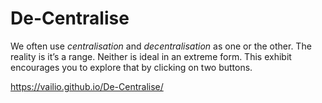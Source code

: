 # De-Centralise

We often use *centralisation* and *decentralisation* as one or the other. The reality is it’s a range. Neither is ideal in an extreme form. This exhibit encourages you to explore that by clicking on two buttons.

https://vailio.github.io/De-Centralise/
